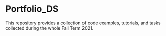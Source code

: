 # Portfolio_DS

This repository provides a collection of code examples, tutorials, and tasks collected during the whole Fall Term 2021.
